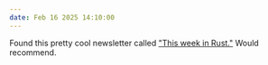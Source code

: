 ```yaml
---
date: Feb 16 2025 14:10:00
---
```

Found this pretty cool newsletter called <a class="text-blue-500 underline" href="https://this-week-in-rust.org/">"This week in Rust."</a> Would recommend.
